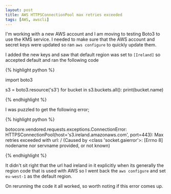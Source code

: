 ```yaml
---
layout: post
title: AWS HTTPSConnectionPool max retries exceeded
tags: [AWS, awscli]
---
```


I'm working with a new AWS account and I am moving to testing Boto3 to use the KMS service. I needed to make sure that the AWS account and secret keys were updated so ran `aws configure` to quickly update them.

I added the new keys and saw that default region was set to `[Ireland]` so accepted default and ran the following code

{% highlight python %}

import boto3

s3 = boto3.resource('s3')
for bucket in s3.buckets.all():
print(bucket.name)

{% endhighlight %}

I was puzzled to get the following error;

{% highlight python %}

botocore.vendored.requests.exceptions.ConnectionError: HTTPSConnectionPool(host='s3.ireland.amazonaws.com', port=443): Max retries exceeded with url: / (Caused by <class 'socket.gaierror'>: [Errno 8] nodename nor servname provided, or not known)

{% endhighlight %}

It didn't sit right that the url had ireland in it explicitly when its generally the region code that is used with AWS so I went back the `aws configure` and set `eu-west-1` as the default region.

On rerunning the code it all worked, so worth noting if this error comes up.
